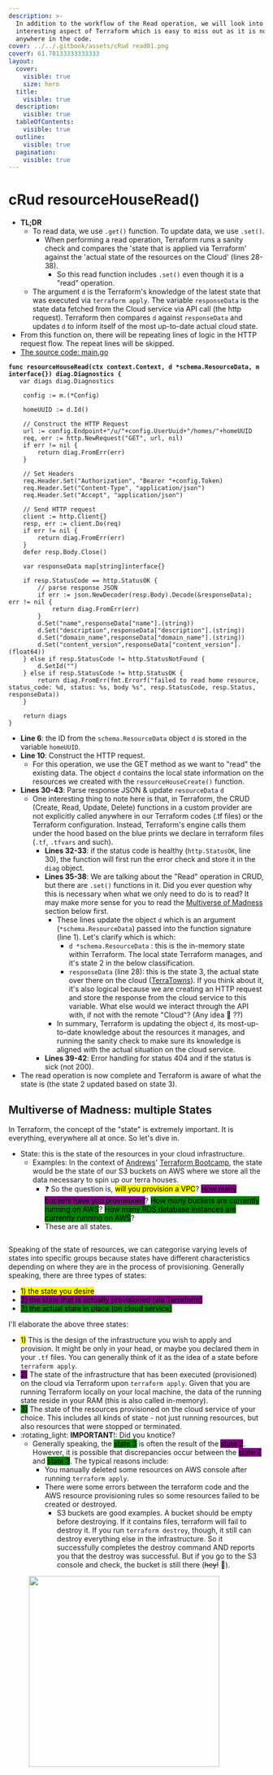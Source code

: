 ```yaml
---
description: >-
  In addition to the workflow of the Read operation, we will look into an
  interesting aspect of Terraform which is easy to miss out as it is not written
  anywhere in the code.
cover: ../../.gitbook/assets/cRud read01.png
coverY: 61.78133333333333
layout:
  cover:
    visible: true
    size: hero
  title:
    visible: true
  description:
    visible: true
  tableOfContents:
    visible: true
  outline:
    visible: true
  pagination:
    visible: true
---
```


# cRud resourceHouseRead()

* **TL;DR**
  * To read data, we use `.get()` function. To update data, we use `.set()`.
    * When performing a read operation, Terraform runs a sanity check and compares the 'state that is applied via Terraform' against the 'actual state of the resources on the Cloud' (lines 28-38).&#x20;
      * So this read function includes `.set()`  even though it is a "read" operation.
  * The argument `d` is the Terraform's knowledge of the latest state that was executed via `terraform apply`. The variable `responseData` is the state data fetched from the Cloud service via API call (the http request). Terraform then compares `d` against `responseData` and updates `d` to inform itself of the most up-to-date actual cloud state.
* From this function on, there will be repeating lines of logic in the HTTP request flow. The repeat lines will be skipped.
* [The source code: main.go](https://github.com/omenking/terraform-beginner-bootcamp-2023/blob/2.4.0/terraform-provider-terratowns/main.go#L190)

<pre class="language-go" data-title="main.go" data-overflow="wrap" data-line-numbers data-full-width="true"><code class="lang-go"><strong>func resourceHouseRead(ctx context.Context, d *schema.ResourceData, m interface{}) diag.Diagnostics {
</strong>	var diags diag.Diagnostics

	config := m.(*Config)

	homeUUID := d.Id()

	// Construct the HTTP Request
	url := config.Endpoint+"/u/"+config.UserUuid+"/homes/"+homeUUID
	req, err := http.NewRequest("GET", url, nil)
	if err != nil {
		return diag.FromErr(err)
	}

	// Set Headers
	req.Header.Set("Authorization", "Bearer "+config.Token)
	req.Header.Set("Content-Type", "application/json")
	req.Header.Set("Accept", "application/json")
	
	// Send HTTP request
	client := http.Client{}
	resp, err := client.Do(req)
	if err != nil {
		return diag.FromErr(err)
	}
	defer resp.Body.Close()

	var responseData map[string]interface{}

	if resp.StatusCode == http.StatusOK {
		// parse response JSON
		if err := json.NewDecoder(resp.Body).Decode(&#x26;responseData);  err != nil {
			return diag.FromErr(err)
		}
		d.Set("name",responseData["name"].(string))
		d.Set("description",responseData["description"].(string))
		d.Set("domain_name",responseData["domain_name"].(string))
		d.Set("content_version",responseData["content_version"].(float64))
	} else if resp.StatusCode != http.StatusNotFound {
		d.SetId("")
	} else if resp.StatusCode != http.StatusOK {
		return diag.FromErr(fmt.Errorf("failed to read home resource, status_code: %d, status: %s, body %s", resp.StatusCode, resp.Status, responseData))
	}

	return diags
}
</code></pre>

* **Line 6**: the ID from the `schema.ResourceData` object `d` is stored in the variable `homeUUID`.&#x20;
* **Line 10**:  Construct the HTTP request.
  * For this operation, we use the GET method as we want to "read" the existing data. The object `d` contains the local state information on the resources we created with the `resourceHouseCreate()` function.
* **Lines 30-43**: Parse response JSON & update `resourceData` `d`
  * One interesting thing to note here is that, in Terraform, the CRUD (Create, Read, Update, Delete) functions in a custom provider are not explicitly called anywhere in our Terraform codes (.tf files) or the Terraform configuration. Instead, Terraform's engine calls them under the hood based on the blue prints we declare in terraform files (`.tf`, `.tfvars` and such).
    * **Lines 32-33**: if the status code is healthy (`http.StatusOK`, line 30), the function will first run the error check and store it in the `diag` object.
    * **Lines 35-38**: We are talking about the "Read" operation in CRUD, but there are `.set()` functions in it. Did you ever question why this is necessary when what we only need to do is to read? It may make more sense for you to read the [Multiverse of Madness](crud-resourcehouseread.md#multiverse-of-madness-many-states) section below first.
      * These lines update the object `d` which is an argument (`*schema.ResourceData`) passed into the function signature (line 1). Let's clarify which is which:&#x20;
        * `d *schema.ResourceData` : this is the in-memory state within Terraform. The local state Terraform manages, and it's state 2 in the below classification.
        * `responseData` (line 28): this is the state 3, the actual state over there on the cloud ([TerraTowns](https://terratowns.cloud/)). If you think about it, it's also logical because we are creating an HTTP request and store the response from the cloud service to this variable. What else would we interact through the API with, if not with the remote "Cloud"? (Any idea :eyes: ??)
      * In summary, Terraform is updating the object `d`, its most-up-to-date knowledge about the resources it manages, and running the sanity check to make sure its knowledge is aligned with the actual situation on the cloud service.
    * **Lines 39-42**: Error handling for status 404 and if the status is sick (not 200).
* The read operation is now complete and Terraform is aware of what the state is (the state 2 updated based on state 3).

## Multiverse of Madness: multiple States

In Terraform, the concept of the "state" is extremely important. It is everything, everywhere all at once. So let's dive in.&#x20;

* State: this is the state of the resources in your cloud infrastructure.&#x20;
  * Examples: In the context of [Andrews](https://exampro.co/)' [Terraform Bootcamp](https://www.exampro.co/ter-cpb-001), the state would be the state of our S3 buckets on AWS where we store all the data necessary to spin up our terra houses.
    * :question: So the question is, <mark style="background-color:yellow;">will you provision a VPC</mark>? <mark style="background-color:purple;">How many buckets have you provisioned</mark>? <mark style="background-color:green;">How many buckets are currently running on AWS</mark>? <mark style="background-color:green;">How many RDS database instances are currently running on AWS</mark>?
    * These are all states.&#x20;

<figure><img src="../../.gitbook/assets/240 multiple states (1).png" alt=""><figcaption></figcaption></figure>

Speaking of the state of resources, we can categorise varying levels of states into specific groups because states have different characteristics depending on where they are in the process of provisioning. Generally speaking, there are three types of states:

* <mark style="background-color:yellow;">1) the state you desire</mark>&#x20;
* <mark style="background-color:purple;">2) the state that is actually provisioned (via Terraform)</mark>
* <mark style="background-color:green;">3) the actual state in place (on cloud service)</mark>

I'll elaborate the above three states:

* <mark style="background-color:yellow;">1)</mark> This is the design of the infrastructure you wish to apply and provision. It might be only in your head, or maybe you declared them in your `.tf` files. You can generally think of it as the idea of a state before `terraform apply`.
* <mark style="background-color:purple;">2)</mark> The state of the infrastructure that has been executed (provisioned) on the cloud via Terraform upon `terraform apply`. Given that you are running Terraform locally on your local machine, the data of the running state reside in your RAM (this is also called in-memory).&#x20;
* <mark style="background-color:green;">3)</mark> The state of the resources provisioned on the cloud service of your choice. This includes all kinds of state -  not just running resources, but also resources that were stopped or terminated.&#x20;
* :rotating\_light: **IMPORTANT**!: Did you knotice?
  * Generally speaking, the <mark style="background-color:green;">state 3</mark> is often the result of the <mark style="background-color:purple;">state 2</mark>. However, it is possible that discrepancies occur between the <mark style="background-color:purple;">state 2</mark> and <mark style="background-color:green;">state 3</mark>. The typical reasons include:
    * You manually deleted some resources on AWS console after running `terraform apply`.
    * There were some errors between the terraform code and the AWS resource provisioning rules so some resources failed to be created or destroyed.&#x20;
      * S3 buckets are good examples. A bucket should be empty before destroying. If it contains files, terraform will fail to destroy it. If you run `terraform destroy`, though, it still can destroy everything else in the infrastructure. So it successfully completes the destroy command AND reports you that the destroy was successful. But if you go to the S3 console and check, the bucket is still there (~~hey!~~ :eyes:).&#x20;

<figure><img src="../../.gitbook/assets/Golang-Terraform world - Page 1.png" alt="" width="375"><figcaption></figcaption></figure>
